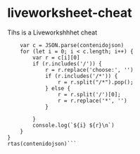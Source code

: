 # liveworksheet-cheat
Tihs is a Liveworkshhhet cheat   
```function rtas(contenidojson) {
    var c = JSON.parse(contenidojson)
    for (let i = 0; i < c.length; i++) {
        var r = c[i][0]
        if (r.includes('/')) {
            r = r.replace('choose:', '')
            if (r.includes('/*')) {
                r = r.split("/*").pop();
            } else {
                r = r.split('/')[0];
                r = r.replace('*', '')
            }

        }
        console.log(`${i} ${r}\n`)
    }
}
rtas(contenidojson)```